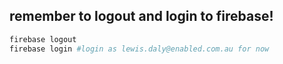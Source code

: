 



## remember to logout and login to firebase!


```bash
firebase logout
firebase login #login as lewis.daly@enabled.com.au for now
```
